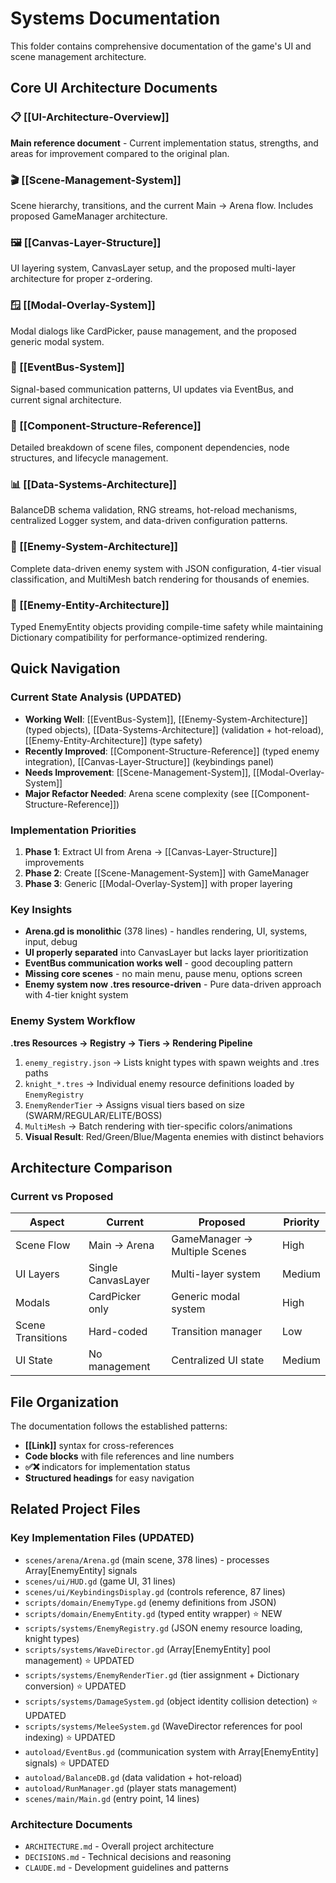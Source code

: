 # Systems Documentation

This folder contains comprehensive documentation of the game's UI and scene management architecture.

## Core UI Architecture Documents

### 📋 [[UI-Architecture-Overview]]
**Main reference document** - Current implementation status, strengths, and areas for improvement compared to the original plan.

### 🎬 [[Scene-Management-System]]  
Scene hierarchy, transitions, and the current Main → Arena flow. Includes proposed GameManager architecture.

### 🖼️ [[Canvas-Layer-Structure]]
UI layering system, CanvasLayer setup, and the proposed multi-layer architecture for proper z-ordering.

### 🪟 [[Modal-Overlay-System]]
Modal dialogs like CardPicker, pause management, and the proposed generic modal system.

### 📡 [[EventBus-System]]
Signal-based communication patterns, UI updates via EventBus, and current signal architecture.

### 🧩 [[Component-Structure-Reference]]
Detailed breakdown of scene files, component dependencies, node structures, and lifecycle management.

### 📊 [[Data-Systems-Architecture]]
BalanceDB schema validation, RNG streams, hot-reload mechanisms, centralized Logger system, and data-driven configuration patterns.

### 🏰 [[Enemy-System-Architecture]]
Complete data-driven enemy system with JSON configuration, 4-tier visual classification, and MultiMesh batch rendering for thousands of enemies.

### 🎯 [[Enemy-Entity-Architecture]]
Typed EnemyEntity objects providing compile-time safety while maintaining Dictionary compatibility for performance-optimized rendering.

## Quick Navigation

### Current State Analysis (UPDATED)
- **Working Well**: [[EventBus-System]], [[Enemy-System-Architecture]] (typed objects), [[Data-Systems-Architecture]] (validation + hot-reload), [[Enemy-Entity-Architecture]] (type safety)
- **Recently Improved**: [[Component-Structure-Reference]] (typed enemy integration), [[Canvas-Layer-Structure]] (keybindings panel)
- **Needs Improvement**: [[Scene-Management-System]], [[Modal-Overlay-System]]
- **Major Refactor Needed**: Arena scene complexity (see [[Component-Structure-Reference]])

### Implementation Priorities
1. **Phase 1**: Extract UI from Arena → [[Canvas-Layer-Structure]] improvements
2. **Phase 2**: Create [[Scene-Management-System]] with GameManager  
3. **Phase 3**: Generic [[Modal-Overlay-System]] with proper layering

### Key Insights
- **Arena.gd is monolithic** (378 lines) - handles rendering, UI, systems, input, debug
- **UI properly separated** into CanvasLayer but lacks layer prioritization
- **EventBus communication works well** - good decoupling pattern
- **Missing core scenes** - no main menu, pause menu, options screen
- **Enemy system now .tres resource-driven** - Pure data-driven approach with 4-tier knight system

### Enemy System Workflow
**.tres Resources → Registry → Tiers → Rendering Pipeline**
1. `enemy_registry.json` → Lists knight types with spawn weights and .tres paths
2. `knight_*.tres` → Individual enemy resource definitions loaded by `EnemyRegistry`
3. `EnemyRenderTier` → Assigns visual tiers based on size (SWARM/REGULAR/ELITE/BOSS)
4. `MultiMesh` → Batch rendering with tier-specific colors/animations
5. **Visual Result**: Red/Green/Blue/Magenta enemies with distinct behaviors

## Architecture Comparison

### Current vs Proposed
| Aspect | Current | Proposed | Priority |
|--------|---------|----------|----------|
| Scene Flow | Main → Arena | GameManager → Multiple Scenes | High |
| UI Layers | Single CanvasLayer | Multi-layer system | Medium |
| Modals | CardPicker only | Generic modal system | High |
| Scene Transitions | Hard-coded | Transition manager | Low |
| UI State | No management | Centralized UI state | Medium |

## File Organization

The documentation follows the established patterns:
- **[[Link]]** syntax for cross-references
- **Code blocks** with file references and line numbers
- **✅❌** indicators for implementation status
- **Structured headings** for easy navigation

## Related Project Files

### Key Implementation Files (UPDATED)
- `scenes/arena/Arena.gd` (main scene, 378 lines) - processes Array[EnemyEntity] signals
- `scenes/ui/HUD.gd` (game UI, 31 lines)
- `scenes/ui/KeybindingsDisplay.gd` (controls reference, 87 lines)
- `scripts/domain/EnemyType.gd` (enemy definitions from JSON)
- `scripts/domain/EnemyEntity.gd` (typed entity wrapper) ⭐ NEW
- `scripts/systems/EnemyRegistry.gd` (JSON enemy resource loading, knight types)
- `scripts/systems/WaveDirector.gd` (Array[EnemyEntity] pool management) ⭐ UPDATED
- `scripts/systems/EnemyRenderTier.gd` (tier assignment + Dictionary conversion) ⭐ UPDATED
- `scripts/systems/DamageSystem.gd` (object identity collision detection) ⭐ UPDATED
- `scripts/systems/MeleeSystem.gd` (WaveDirector references for pool indexing) ⭐ UPDATED
- `autoload/EventBus.gd` (communication system with Array[EnemyEntity] signals) ⭐ UPDATED
- `autoload/BalanceDB.gd` (data validation + hot-reload)
- `autoload/RunManager.gd` (player stats management)
- `scenes/main/Main.gd` (entry point, 14 lines)

### Architecture Documents
- `ARCHITECTURE.md` - Overall project architecture
- `DECISIONS.md` - Technical decisions and reasoning
- `CLAUDE.md` - Development guidelines and patterns